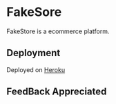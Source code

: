 # FakeSore

FakeStore is a ecommerce platform.

## Deployment

Deployed on [Heroku](https://fakestore-mani.herokuapp.com/) 

 ## FeedBack Appreciated
